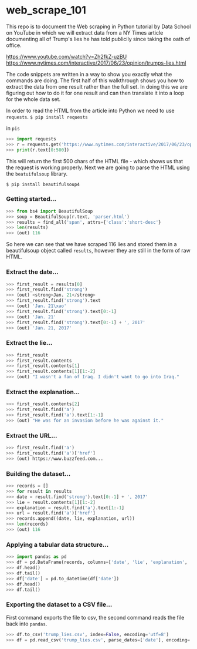 # web_scrape_101

This repo is to document the Web scraping in Python tutorial by Data School on YouTube in which we will extract data from a NY Times article documenting all of Trump's lies he has told publicily since taking the oath of office.

https://www.youtube.com/watch?v=Zh2fkZ-uzBU
https://www.nytimes.com/interactive/2017/06/23/opinion/trumps-lies.html

The code snippets are written in a way to show you exactly what the commands are doing. The first half of this walkthrough shows you how to extract the data from one result rather than the full set. In doing this we are figuring out how to do it for one result and can then translate it into a loop for the whole data set. 


In order to read the HTML from the article into Python we need to use `requests`.
`$ pip install requests`

in `pis`

```python
>>> import requests
>>> r = requests.get('https://www.nytimes.com/interactive/2017/06/23/opinion/trumps-lies.html')
>>> print(r.text[0:500])
```
This will return the first 500 chars of the HTML file - which shows us that the request is working properly.
Next we are going to parse the HTML using the `beatuifulsoup` library. 

`$ pip install beautifulsoup4`

### Getting started...

```python
>>> from bs4 import BeautifulSoup
>>> soup = BeautifulSoup(r.text, 'parser.html')
>>> results = find_all('span', attrs={'class':'short-desc'}
>>> len(results)
>>> (out) 116
```

So here we can see that we have scraped 116 lies and stored them in a beautifulsoup object called `results`, however they are still in the form of raw HTML.

### Extract the date...

```python
>>> first_result = results[0]
>>> first_result.find('strong')
>>> (out) <strong>Jan. 21</strong>
>>> first_result.find('strong').text
>>> (out) 'Jan. 21\xao'
>>> first_result.find('strong').text[0:-1]
>>> (out) 'Jan. 21'
>>> first_result.find('strong').text[0:-1] + ', 2017'
>>> (out) 'Jan. 21, 2017'
```

### Extract the lie...

```python
>>> first_result
>>> first_result.contents
>>> first_result.contents[1]
>>> first_result.contents[1][1:-2]
>>> (out) "I wasn't a fan of Iraq. I didn't want to go into Iraq."
```

### Extract the explanation...

```python
>>> first_result.contents[2]
>>> first_result.find('a')
>>> first_result.find('a').text[1:-1]
>>> (out) "He was for an invasion before he was against it."
```

### Extract the URL...

```python
>>> first_result.find('a')
>>> first_result.find('a')['href']
>>> (out) https://www.buzzfeed.com...
```

### Building the dataset...

```python
>>> records = []
>>> for result in results
>>> date = result.find('strong').text[0:-1] + ', 2017'
>>> lie = result.contents[1][1:-2]
>>> explanation = result.find('a').text[1:-1]
>>> url = result.find('a')['href']
>>> records.append((date, lie, explanation, url))
>>> len(records)
>>> (out) 116
```

### Applying a tabular data structure...


```python
>>> import pandas as pd
>>> df = pd.DataFrame(records, columns=['date', 'lie', 'explanation', 'url'])
>>> df.head()
>>> df.tail()
>>> df['date'] = pd.to_datetime(df['date'])
>>> df.head()
>>> df.tail()
```

### Exporting the dataset to a CSV file...

First command exports the file to csv, the second command reads the file back into `pandas`.


```python
>>> df.to_csv('trump_lies.csv', index=False, encoding='utf=8')
>>> df = pd.read_csv('trump_lies.csv', parse_dates=['date'], encoding='utf-8')
```


